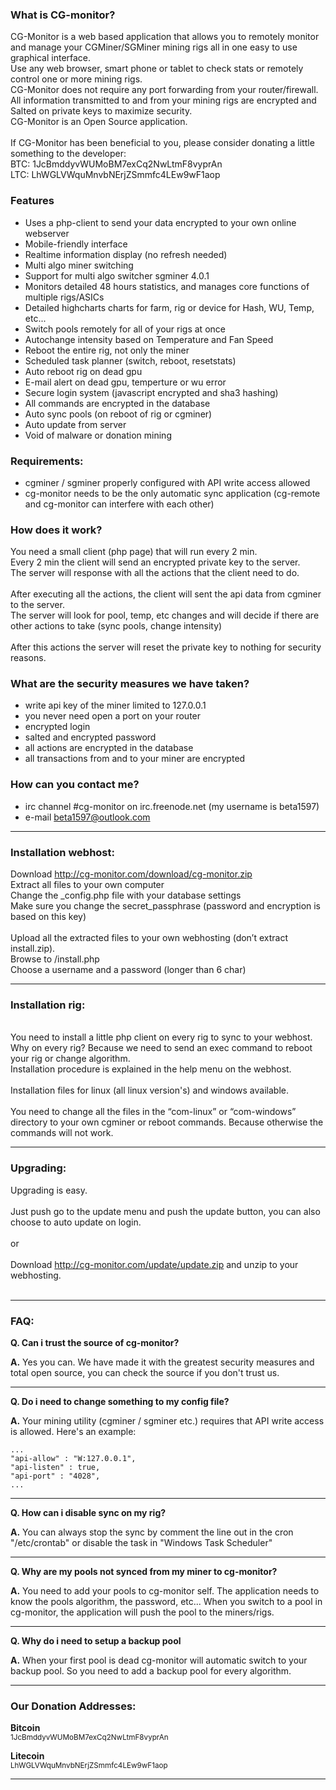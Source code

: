 ### What is CG-monitor?

CG-Monitor is a web based application that allows you to remotely monitor and manage your CGMiner/SGMiner mining rigs all in one easy to use graphical interface.<br>
Use any web browser, smart phone or tablet to check stats or remotely control one or more mining rigs. <br>
CG-Monitor does not require any port forwarding from your router/firewall. <br>
All information transmitted to and from your mining rigs are encrypted and Salted on private keys to maximize security. <br>
CG-Monitor is an Open Source application. <br>
<br>
If CG-Monitor has been beneficial to you, please consider donating a little something to the developer:<br>
BTC: 1JcBmddyvWUMoBM7exCq2NwLtmF8vyprAn<br>
LTC: LhWGLVWquMnvbNErjZSmmfc4LEw9wF1aop<br>

### Features

<ul>
  <li>Uses a php-client to send your data encrypted to your own online webserver</li>
  <li>Mobile-friendly interface</li>
  <li>Realtime information display (no refresh needed)</li>
  <li>Multi algo miner switching</li>
  <li>Support for multi algo switcher sgminer 4.0.1</li>
  <li>Monitors detailed 48 hours statistics, and manages core functions of multiple rigs/ASICs</li>
  <li>Detailed highcharts charts for farm, rig or device for Hash, WU, Temp, etc...</li>
  <li>Switch pools remotely for all of your rigs at once</li>
  <li>Autochange intensity based on Temperature and Fan Speed</li>
  <li>Reboot the entire rig, not only the miner</li>
  <li>Scheduled task planner (switch, reboot, resetstats)</li>
  <li>Auto reboot rig on dead gpu</li>
  <li>E-mail alert on dead gpu, temperture or wu error</li>
  <li>Secure login system (javascript encrypted and sha3 hashing)</li>
  <li>All commands are encrypted in the database</li>
  <li>Auto sync pools (on reboot of rig or cgminer)</li>
  <li>Auto update from server</li>
  <li>Void of malware or donation mining</li>
</ul>

### Requirements:

- cgminer / sgminer properly configured with API write access allowed
- cg-monitor needs to be the only automatic sync application (cg-remote and cg-monitor can interfere with each other)

### How does it work?

You need a small client (php page) that will run every 2 min.  <br>
Every 2 min the client will send an encrypted private key to the server.  <br>
The server will response with all the actions that the client need to do.<br>
<br>
After executing all the actions, the client will sent the api data from cgminer to the server.<br>
The server will look for pool, temp, etc changes and will decide if there are other actions to take (sync pools, change intensity)<br>
<br>
After this actions the server will reset the private key to nothing for security reasons.<br>

### What are the security measures we have taken?

- write api key of the miner limited to 127.0.0.1
- you never need open a port on your router
- encrypted login
- salted and encrypted password
- all actions are encrypted in the database
- all transactions from and to your miner are encrypted

### How can you contact me?

- irc channel #cg-monitor on irc.freenode.net (my username is beta1597)
- e-mail beta1597@outlook.com

---
### Installation webhost:

Download http://cg-monitor.com/download/cg-monitor.zip<br>
Extract all files to your own computer<br>
Change the _config.php file with your database settings<br>
Make sure you change the secret_passphrase (password and encryption is based on this key)<br>
<br>
Upload all the extracted files to your own webhosting (don’t extract install.zip).<br>
Browse to <your-url>/install.php<br>
Choose a username and a password (longer than 6 char)<br>

---
### Installation rig:
<br>
You need to install a little php client on every rig to sync to your webhost.<br>
Why on every rig? Because we need to send an exec command to reboot your rig or change algorithm.<br>
Installation procedure is explained in the help menu on the webhost.<br>
<br>
Installation files for linux (all linux version's) and windows available.<br>
<br>
You need to change all the files in the “com-linux” or “com-windows” directory to your own cgminer or reboot commands.  Because otherwise the commands will not work.<br>

---
### Upgrading:

Upgrading is easy.<br>
<br>
Just push go to the update menu and push the update button, you can also choose to auto update on login.<br>
<br>
or<br>
<br>
Download http://cg-monitor.com/update/update.zip and unzip to your webhosting.<br>
<br>

<a name="faq"></a>

---

### FAQ:

**Q. Can i trust the source of cg-monitor?**

**A.** Yes you can. We have made it with the greatest security measures and total open source, you can check the source if you don't trust us.

---

**Q. Do i need to change something to my config file?**

**A.** Your mining utility (cgminer / sgminer etc.) requires that API write access is allowed. Here's an example:

    ...
    "api-allow" : "W:127.0.0.1",
    "api-listen" : true,
    "api-port" : "4028",
    ...

---

**Q. How can i disable sync on my rig?**

**A.** You can always stop the sync by comment the line out in the cron "/etc/crontab" or disable the task in "Windows Task Scheduler"

---

**Q. Why are my pools not synced from my miner to cg-monitor?**

**A.** You need to add your pools to cg-monitor self.  The application needs to know the pools algorithm, the password, etc...  When you switch to a pool in cg-monitor, the application will push the pool to the miners/rigs.

---

**Q. Why do i need to setup a backup pool**

**A.** When your first pool is dead cg-monitor will automatic switch to your backup pool.  So you need to add a backup pool for every algorithm.

---

### Our Donation Addresses:

**Bitcoin**<br>
<small>1JcBmddyvWUMoBM7exCq2NwLtmF8vyprAn</small>

**Litecoin**<br>
<small>LhWGLVWquMnvbNErjZSmmfc4LEw9wF1aop</small>

---

